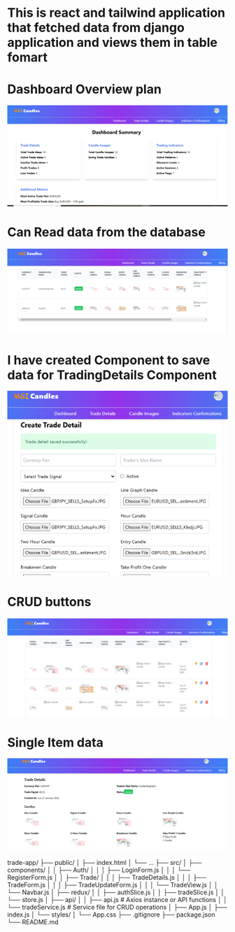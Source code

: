 # This is react and tailwind application that fetched data from django application and views them in table fomart


# Dashboard Overview plan
![alt text](image.png)

# Can Read data from the database 
![alt text](image-1.png)

# I have created Component to save data for TradingDetails Component
![alt text](image-2.png)

# CRUD buttons 
![alt text](image-3.png)

# Single Item data
![alt text](image-4.png)


trade-app/
├── public/
│   ├── index.html
│   └── ...
├── src/
│   ├── components/
│   │   ├── Auth/
│   │   │   ├── LoginForm.js
│   │   │   └── RegisterForm.js
│   │   ├── Trade/
│   │   │   ├── TradeDetails.js
│   │   │   ├── TradeForm.js
│   │   │   ├── TradeUpdateForm.js
│   │   │   └── TradeView.js
│   │   └── Navbar.js
│   ├── redux/
│   │   ├── authSlice.js
│   │   ├── tradeSlice.js
│   │   └── store.js
│   ├── api/
│   │   ├── api.js                # Axios instance or API functions
│   │   └── tradeService.js       # Service file for CRUD operations
│   ├── App.js
│   ├── index.js
│   └── styles/
│       └── App.css
├── .gitignore
├── package.json
└── README.md